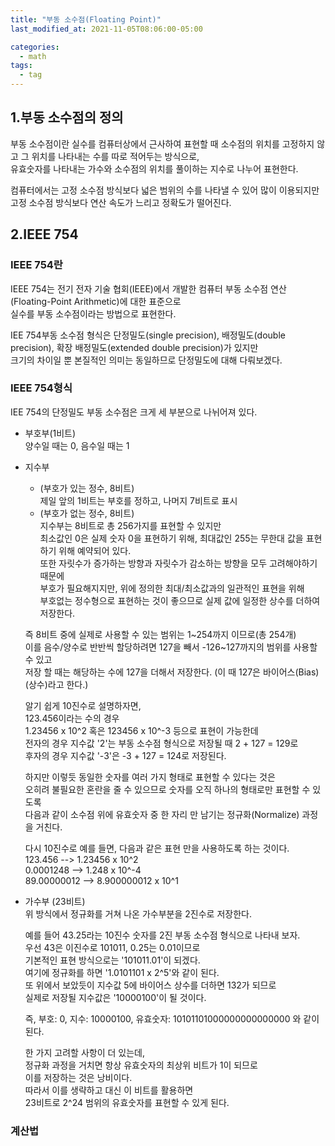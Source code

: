 ```yaml
---
title: "부동 소수점(Floating Point)"
last_modified_at: 2021-11-05T08:06:00-05:00

categories:
  - math
tags:
  - tag
---
```


## 1.부동 소수점의 정의

부동 소수점이란 실수를 컴퓨터상에서 근사하여 표현할 때 소수점의 위치를 고정하지 않고 그 위치를 나타내는 수를 따로 적어두는 방식으로,  
유효숫자를 나타내는 가수와 소수점의 위치를 풀이하는 지수로 나누어 표현한다.

컴퓨터에서는 고정 소수점 방식보다 넓은 범위의 수를 나타낼 수 있어 많이 이용되지만 고정 소수점 방식보다 연산 속도가 느리고 정확도가 떨어진다.

## 2.IEEE 754

### IEEE 754란
IEEE 754는 전기 전자 기술 협회(IEEE)에서 개발한 컴퓨터 부동 소수점 연산(Floating-Point Arithmetic)에 대한 표준으로  
실수를 부동 소수점이라는 방법으로 표현한다.

IEE 754부동 소수점 형식은 단정밀도(single precision), 배정밀도(double precision), 확장 배정밀도(extended double precision)가 있지만  
크기의 차이일 뿐 본질적인 의미는 동일하므로 단정밀도에 대해 다뤄보겠다.

### IEEE 754형식
IEE 754의 단정밀도 부동 소수점은 크게 세 부분으로 나뉘어져 있다.
- 부호부(1비트)  
양수일 때는 0, 음수일 때는 1
- 지수부
  - (부호가 있는 정수, 8비트)  
제일 앞의 1비트는 부호를 정하고, 나머지 7비트로 표시
  - (부호가 없는 정수, 8비트)  
지수부는 8비트로 총 256가지를 표현할 수 있지만  
최소값인 0은 실제 숫자 0을 표현하기 위해, 최대값인 255는 무한대 값을 표현하기 위해 예약되어 있다.  
또한 자릿수가 증가하는 방향과 자릿수가 감소하는 방향을 모두 고려해야하기 때문에  
부호가 필요해지지만, 위에 정의한 최대/최소값과의 일관적인 표현을 위해  
부호없는 정수형으로 표현하는 것이 좋으므로 실제 값에 일정한 상수를 더하여 저장한다.

  즉 8비트 중에 실제로 사용할 수 있는 범위는 1&#126;254까지 이므로(총 254개)  
이를 음수/양수로 반반씩 할당하려면 127을 빼서 -126~127까지의 범위를 사용할 수 있고  
저장 할 때는 해당하는 수에 127을 더해서 저장한다. (이 때 127은 바이어스(Bias)(상수)라고 한다.)

    알기 쉽게 10진수로 설명하자면,  
123.456이라는 수의 경우  
1.23456 x 10^2 혹은 123456 x 10^-3 등으로 표현이 가능한데  
전자의 경우 지수값 '2'는 부동 소수점 형식으로 저장될 때 2 + 127 = 129로  
후자의 경우 지수값 '-3'은 -3 + 127 = 124로 저장된다.

    하지만 이렇듯 동일한 숫자를 여러 가지 형태로 표현할 수 있다는 것은  
오히려 불필요한 혼란을 줄 수 있으므로 숫자를 오직 하나의 형태로만 표현할 수 있도록  
다음과 같이 소수점 위에 유효숫자 중 한 자리 만 남기는 정규화(Normalize) 과정을 거친다.

    다시 10진수로 예를 들면, 다음과 같은 표현 만을 사용하도록 하는 것이다.  
123.456 --> 1.23456 x 10^2  
0.0001248 --> 1.248 x 10^-4  
89.00000012 --> 8.900000012 x 10^1

- 가수부 (23비트)  
위 방식에서 정규화를 거쳐 나온 가수부분을 2진수로 저장한다.

  예를 들어 43.25라는 10진수 숫자를 2진 부동 소수점 형식으로 나타내 보자.  
우선 43은 이진수로 101011, 0.25는 0.01이므로  
기본적인 표현 방식으로는 '101011.01'이 되겠다.  
여기에 정규화를 하면 '1.0101101 x 2^5'와 같이 된다.  
또 위에서 보았듯이 지수값 5에 바이어스 상수를 더하면 132가 되므로  
실제로 저장될 지수값은 '10000100'이 될 것이다.  

  즉, 부호: 0, 지수: 10000100, 유효숫자: 10101101000000000000000 와 같이 된다.

  한 가지 고려할 사항이 더 있는데,  
정규화 과정을 거치면 항상 유효숫자의 최상위 비트가 1이 되므로  
이를 저장하는 것은 낭비이다.  
따라서 이를 생략하고 대신 이 비트를 활용하면  
23비트로 2^24 범위의 유효숫자를 표현할 수 있게 된다.

### 계산법

